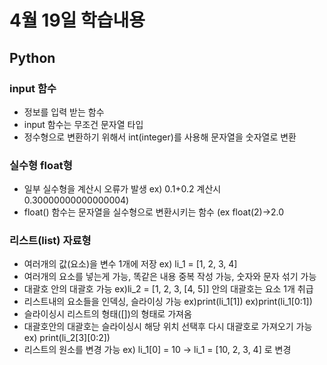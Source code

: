 # 4월 19일 학습내용
## Python
### input 함수
- 정보를 입력 받는 함수
- input 함수는 무조건 문자열 타입
- 정수형으로 변환하기 위해서 int(integer)를 사용해 문자열을 숫자열로 변환
### 실수형 float형
- 일부 실수형을 계산시 오류가 발생 ex) 0.1+0.2 계산시 0.30000000000000004)
- float() 함수는 문자열을 실수형으로 변환시키는 함수 (ex float(2)->2.0
### 리스트(list) 자료형
- 여러개의 값(요소)을 변수 1개에 저장 ex) li_1 = [1, 2, 3, 4]
- 여러개의 요소를 넣는게 가능, 똑같은 내용 중복 작성 가능, 숫자와 문자 섞기 가능
- 대괄호 안의 대괄호 가능 ex)li_2 = [1, 2, 3, [4, 5]] 안의 대괄호는 요소 1개 취급
- 리스트내의 요소들을 인덱싱, 슬라이싱 가능 ex)print(li_1[1]) ex)print(li_1[0:1])
- 슬라이싱시 리스트의 형태([])의 형태로 가져옴
- 대괄호안의 대괄호는 슬라이싱시 해당 위치 선택후 다시 대괄호로 가져오기 가능 ex) print(li_2[3][0:2])
- 리스트의 원소를 변경 가능 ex) li_1[0] = 10 -> li_1 = [10, 2, 3, 4] 로 변경 
